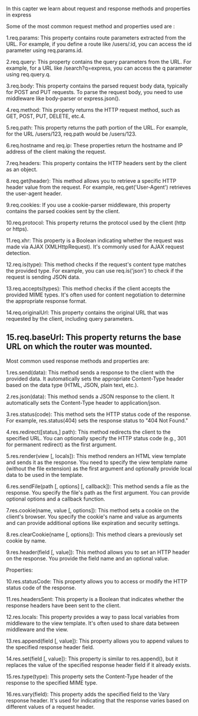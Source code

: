 In this capter we learn about request and response methods and properties in express

Some of the most common request method and properties used are :

1.req.params: This property contains route parameters extracted from the URL. For example, if you define a route like /users/:id, you can access the id parameter using req.params.id.

2.req.query: This property contains the query parameters from the URL. For example, for a URL like /search?q=express, you can access the q parameter using req.query.q.

3.req.body: This property contains the parsed request body data, typically for POST and PUT requests. To parse the request body, you need to use middleware like body-parser or express.json().

4.req.method: This property returns the HTTP request method, such as GET, POST, PUT, DELETE, etc.4.

5.req.path: This property returns the path portion of the URL. For example, for the URL /users/123, req.path would be /users/123.

6.req.hostname and req.ip: These properties return the hostname and IP address of the client making the request.

7.req.headers: This property contains the HTTP headers sent by the client as an object.

8.req.get(header): This method allows you to retrieve a specific HTTP header value from the request. For example, req.get('User-Agent') retrieves the user-agent header.

9.req.cookies: If you use a cookie-parser middleware, this property contains the parsed cookies sent by the client.

10.req.protocol: This property returns the protocol used by the client (http or https).

11.req.xhr: This property is a Boolean indicating whether the request was made via AJAX (XMLHttpRequest). It's commonly used for AJAX request detection.

12.req.is(type): This method checks if the request's content type matches the provided type. For example, you can use req.is('json') to check if the request is sending JSON data.

13.req.accepts(types): This method checks if the client accepts the provided MIME types. It's often used for content negotiation to determine the appropriate response format.

14.req.originalUrl: This property contains the original URL that was requested by the client, including query parameters.

15.req.baseUrl: This property returns the base URL on which the router was mounted.
----------------------------------------------------------------------------------------------
Most common used response methods and properties are:

1.res.send(data): This method sends a response to the client with the provided data. It automatically sets the appropriate Content-Type header based on the data type (HTML, JSON, plain text, etc.).

2.res.json(data): This method sends a JSON response to the client. It automatically sets the Content-Type header to application/json.

3.res.status(code): This method sets the HTTP status code of the response. For example, res.status(404) sets the response status to "404 Not Found."

4.res.redirect([status,] path): This method redirects the client to the specified URL. You can optionally specify the HTTP status code (e.g., 301 for permanent redirect) as the first argument.

5.res.render(view [, locals]): This method renders an HTML view template and sends it as the response. You need to specify the view template name (without the file extension) as the first argument and optionally provide local data to be used in the template.

6.res.sendFile(path [, options] [, callback]): This method sends a file as the response. You specify the file's path as the first argument. You can provide optional options and a callback function.

7.res.cookie(name, value [, options]): This method sets a cookie on the client's browser. You specify the cookie's name and value as arguments and can provide additional options like expiration and security settings.

8.res.clearCookie(name [, options]): This method clears a previously set cookie by name.

9.res.header(field [, value]): This method allows you to set an HTTP header on the response. You provide the field name and an optional value.

Properties:

10.res.statusCode: This property allows you to access or modify the HTTP status code of the response.

11.res.headersSent: This property is a Boolean that indicates whether the response headers have been sent to the client.

12.res.locals: This property provides a way to pass local variables from middleware to the view template. It's often used to share data between middleware and the view.

13.res.append(field [, value]): This property allows you to append values to the specified response header field.

14.res.set(field [, value]): This property is similar to res.append(), but it replaces the value of the specified response header field if it already exists.

15.res.type(type): This property sets the Content-Type header of the response to the specified MIME type.

16.res.vary(field): This property adds the specified field to the Vary response header. It's used for indicating that the response varies based on different values of a request header.







